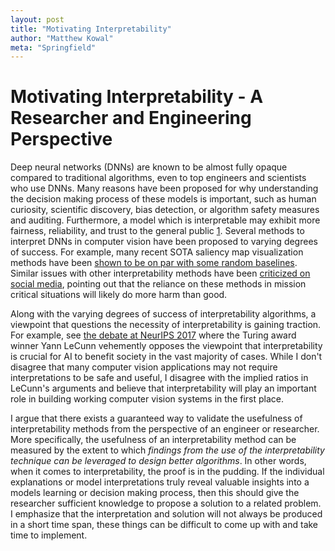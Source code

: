 ```yaml
---
layout: post
title: "Motivating Interpretability"
author: "Matthew Kowal"
meta: "Springfield"
--- 
```


# Motivating Interpretability - A Researcher and Engineering Perspective

Deep neural networks (DNNs) are known to be almost fully opaque compared to traditional algorithms, even to top engineers and scientists who use DNNs. Many reasons have been proposed for why understanding the decision making process of these models is important, such as human curiosity, scientific discovery, bias detection, or algorithm safety measures and auditing. Furthermore, a model which is interpretable may exhibit more fairness, reliability, and trust to the general public [1](https://christophm.github.io/interpretable-ml-book/). Several methods to interpret DNNs in computer vision have been proposed to varying degrees of success. For example, many recent SOTA saliency map visualization methods have been [shown to be on par with some random baselines](https://distill.pub/2020/attribution-baselines/). Similar issues with other interpretability methods have been [criticized on social media](https://twitter.com/zacharylipton/status/1488665302057590787?s=21), pointing out that the reliance on these methods in mission critical situations will likely do more harm than good. 

Along with the varying degrees of success of interpretability algorithms, a viewpoint that questions the necessity of interpretability is gaining traction. For example, see [the debate at NeurIPS 2017](https://www.youtube.com/watch?v=93Xv8vJ2acI&ab_channel=TheArtificialIntelligenceChannel) where the Turing award winner Yann LeCunn vehemently opposes the viewpoint that interpretability is crucial for AI to benefit society in the vast majority of cases. While I don't disagree that many computer vision applications may not require interpretations to be safe and useful, I disagree with the implied ratios in LeCunn's arguments and believe that interpretability will play an important role in building working computer vision systems in the first place. 

I argue that there exists a guaranteed way to validate the usefulness of interpretability methods from the perspective of an engineer or researcher. More specifically, the usefulness of an interpretability method can be measured by the extent to which *findings from the use of the interpretability technique can be leveraged to design better algorithms*. In other words, when it comes to interpretability, the proof is in the pudding. If the individual explanations or model interpretations truly reveal valuable insights into a models learning or decision making process, then this should give the researcher sufficient knowledge to propose a solution to a related problem. I emphasize that the interpretation and solution will not always be produced in a short time span, these things can be difficult to come up with and take time to implement. 
